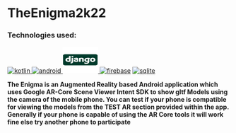 # TheEnigma2k22

<h3 align="left">Technologies used:</h3>
<p align="left"> <a href="https://kotlinlang.org" target="_blank"> <img src="https://www.vectorlogo.zone/logos/kotlinlang/kotlinlang-ar21.svg" alt="kotlin" width="80" height="60"/> </a>
<a href="https://developer.android.com" target="_blank"> <img src="https://www.vectorlogo.zone/logos/android/android-ar21.svg" alt="android" width="80" height="60"/> </a> 
<a href="https://www.djangoproject.com/" target="_blank"><img src="https://raw.githubusercontent.com/devicons/devicon/master/icons/django/django-original.svg" alt="django" width="80" height="60"/> </a>
<a href="https://firebase.google.com/" target="_blank"> <img src="https://www.vectorlogo.zone/logos/firebase/firebase-ar21.svg" alt="firebase" width="80" height="60"/></a> 
<a href="https://www.sqlite.org/index.html" target="_blank"> <img src="https://www.vectorlogo.zone/logos/sqlite/sqlite-ar21.svg" alt="sqlite" width="80" height=60"/> </a> </p>
  
  
<b>The Enigma is an Augmented Reality based Android application which uses Google AR-Core Scene Viewer Intent SDK to show gltf Models using the camera of the mobile phone. You can test if your phone is compatible for viewing the models from the TEST AR section provided within the app. Generally if your phone is capable of using the AR Core tools it will work fine else try another phone to participate</b>
